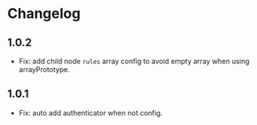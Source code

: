 # Changelog

## 1.0.2

* Fix: add child node `rules` array config to avoid empty array when using arrayPrototype. 

## 1.0.1

* Fix: auto add authenticator when not config.